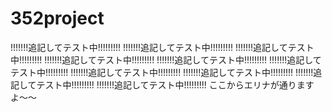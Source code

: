 # 352project
!!!!!!!追記してテスト中!!!!!!!!!
!!!!!!!追記してテスト中!!!!!!!!!
!!!!!!!追記してテスト中!!!!!!!!!
!!!!!!!追記してテスト中!!!!!!!!!
!!!!!!!追記してテスト中!!!!!!!!!
!!!!!!!追記してテスト中!!!!!!!!!
!!!!!!!追記してテスト中!!!!!!!!!
!!!!!!!追記してテスト中!!!!!!!!!
!!!!!!!追記してテスト中!!!!!!!!!
!!!!!!!追記してテスト中!!!!!!!!!
ここからエリナが通りますよ〜〜
